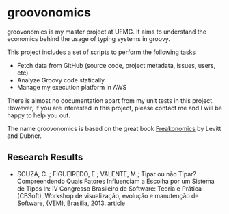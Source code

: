 groovonomics
============

groovonomics is my master project at UFMG. It aims to understand the economics behind the usage of typing systems in groovy. 

This project includes a set of scripts to perform the following tasks
* Fetch data from GitHub (source code, project metadata, issues, users, etc)
* Analyze Groovy code statically
* Manage my execution platform in AWS

There is almost no documentation apart from my unit tests in this project. However, if you are interested in this project, please contact me and I will be happy to help you out.

The name groovonomics is based on the great book [Freakonomics](http://www.amazon.com/Freakonomics-Economist-Explores-Hidden-Everything/dp/0060731338/ref=sr_1_1?ie=UTF8&qid=1378522562&sr=8-1&keywords=freakonomics) by Levitt and Dubner.

## Research Results
* SOUZA, C. ; FIGUEIREDO, E.; VALENTE, M.; Tipar ou não Tipar? Compreendendo Quais Fatores Influenciam a Escolha por um Sistema de Tipos In: IV Congresso Brasileiro de Software: Teoria e Prática (CBSoft), Workshop de visualização, evolução e manutenção de Software, (VEM), Brasília, 2013. [article](http://labsoft.dcc.ufmg.br/lib/exe/fetch.php?media=tipar_ou_nao_tipar_carlos_vem_2013.pdf)
